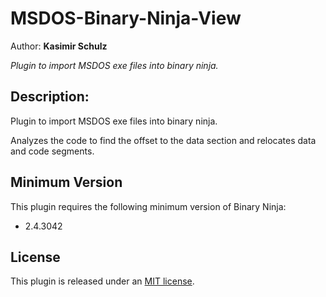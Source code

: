 # MSDOS-Binary-Ninja-View
Author: **Kasimir Schulz**

_Plugin to import MSDOS exe files into binary ninja._

## Description:
Plugin to import MSDOS exe files into binary ninja.

Analyzes the code to find the offset to the data section and relocates data and code segments.

## Minimum Version

This plugin requires the following minimum version of Binary Ninja:

 * 2.4.3042

## License

This plugin is released under an [MIT license](./license).


